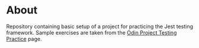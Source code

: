# About

Repository containing basic setup of a project for practicing the Jest testing framework. Sample exercises are taken from the [Odin Project Testing Practice](https://www.theodinproject.com/paths/full-stack-javascript/courses/javascript/lessons/testing-practice) page.

